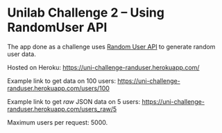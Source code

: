 # Unilab Challenge 2 – Using RandomUser API

The app done as a challenge uses [Random User API](https://randomuser.me) to generate random user data. 

Hosted on Heroku: https://uni-challenge-randuser.herokuapp.com/

Example link to get data on 100 users: https://uni-challenge-randuser.herokuapp.com/users/100

Example link to get _raw_ JSON data on 5 users: https://uni-challenge-randuser.herokuapp.com/users_raw/5

Maximum users per request: 5000. 
